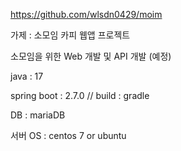 https://github.com/wlsdn0429/moim

가제 : 소모임 카피 웹앱 프로젝트

소모임을 위한 Web 개발 및 API 개발 (예정)

java : 17

spring boot : 2.7.0 // build : gradle

DB : mariaDB

서버 OS : centos 7 or ubuntu
